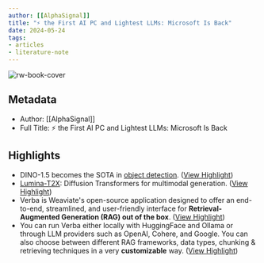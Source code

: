 ```yaml
---
author: [[AlphaSignal]]
title: "⚡️ the First AI PC and Lightest LLMs: Microsoft Is Back"
date: 2024-05-24
tags: 
- articles
- literature-note
---
```

![rw-book-cover](https://readwise-assets.s3.amazonaws.com/static/images/article1.be68295a7e40.png)

## Metadata
- Author: [[AlphaSignal]]
- Full Title: ⚡️ the First AI PC and Lightest LLMs: Microsoft Is Back

## Highlights
- DINO-1.5 becomes the SOTA in [object detection](https://link.alphasignal.ai/QFRNhz). ([View Highlight](https://read.readwise.io/read/01hykk6gd8pn3ht8ebjmyx92me))
- [Lumina-T2X](https://link.alphasignal.ai/b7sDRq): Diffusion Transformers for multimodal generation. ([View Highlight](https://read.readwise.io/read/01hykk6wnrm4pq0br6dtmz6gvv))
- Verba is Weaviate's open-source application designed to offer an end-to-end, streamlined, and user-friendly interface for **Retrieval-Augmented Generation (RAG) out of the box**. ([View Highlight](https://read.readwise.io/read/01hykk8jm4dx23sce7wpwtj0gr))
- You can run Verba either locally with HuggingFace and Ollama or through LLM providers such as OpenAI, Cohere, and Google. You can also choose between different RAG frameworks, data types, chunking & retrieving techniques in a very **customizable** way. ([View Highlight](https://read.readwise.io/read/01hykk8rw647gr6pwh90zzzdn0))
